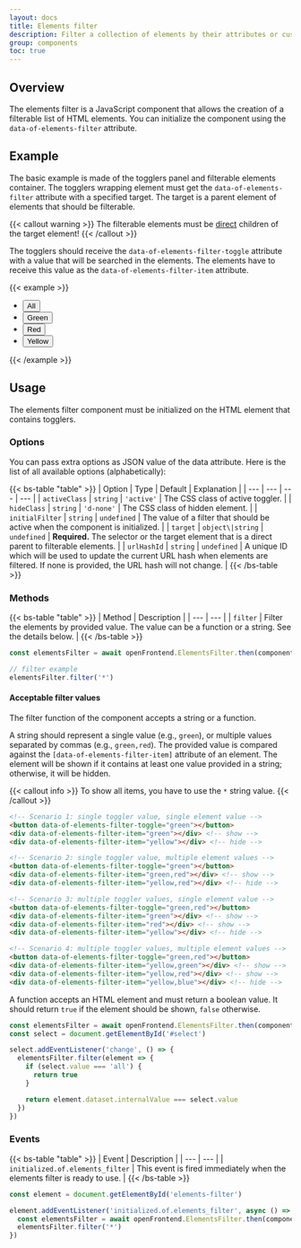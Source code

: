 ```yaml
---
layout: docs
title: Elements filter
description: Filter a collection of elements by their attributes or custom logic.
group: components
toc: true
---
```


## Overview

The elements filter is a JavaScript component that allows the creation of a filterable list of HTML elements. You can initialize the component using the `data-of-elements-filter` attribute.

## Example

The basic example is made of the togglers panel and filterable elements container. The togglers wrapping element must get the `data-of-elements-filter` attribute with a specified target. The target is a parent element of elements that should be filterable.

{{< callout warning >}}
The filterable elements must be <u>direct</u> children of the target element!
{{< /callout >}}

The togglers should receive the `data-of-elements-filter-toggle` attribute with a value that will be searched in the elements. The elements have to receive this value as the `data-of-elements-filter-item` attribute.

{{< example >}}
<ul class="nav nav-pills mb-5" data-of-elements-filter='{ "target": "#single-example" }'>
  <li class="nav-item">
    <button class="nav-link active" data-of-elements-filter-toggle="*">All</button>
  </li>
  <li class="nav-item">
    <button class="nav-link" data-of-elements-filter-toggle="green">Green</button>
  </li>
  <li class="nav-item">
    <button class="nav-link" data-of-elements-filter-toggle="red">Red</button>
  </li>
  <li class="nav-item">
    <button class="nav-link" data-of-elements-filter-toggle="yellow">Yellow</button>
  </li>
</ul>

<div id="single-example" class="row gy-3">
  <div class="col-md-2" data-of-elements-filter-item="green">
    <div class="aspect aspect-1x1 rounded-5 bg-success"></div>
  </div>
  <div class="col-md-2" data-of-elements-filter-item="green">
    <div class="aspect aspect-1x1 rounded-5 bg-success"></div>
  </div>
  <div class="col-md-2" data-of-elements-filter-item="red">
    <div class="aspect aspect-1x1 rounded-5 bg-danger"></div>
  </div>
  <div class="col-md-2" data-of-elements-filter-item="yellow">
    <div class="aspect aspect-1x1 rounded-5 bg-warning"></div>
  </div>
  <div class="col-md-2" data-of-elements-filter-item="green">
    <div class="aspect aspect-1x1 rounded-5 bg-success"></div>
  </div>
  <div class="col-md-2" data-of-elements-filter-item="yellow">
    <div class="aspect aspect-1x1 rounded-5 bg-warning"></div>
  </div>
  <div class="col-md-2" data-of-elements-filter-item="red">
    <div class="aspect aspect-1x1 rounded-5 bg-danger"></div>
  </div>
  <div class="col-md-2" data-of-elements-filter-item="yellow">
    <div class="aspect aspect-1x1 rounded-5 bg-warning"></div>
  </div>
  <div class="col-md-2" data-of-elements-filter-item="green">
    <div class="aspect aspect-1x1 rounded-5 bg-success"></div>
  </div>
  <div class="col-md-2" data-of-elements-filter-item="red">
    <div class="aspect aspect-1x1 rounded-5 bg-danger"></div>
  </div>
  <div class="col-md-2" data-of-elements-filter-item="green">
    <div class="aspect aspect-1x1 rounded-5 bg-success"></div>
  </div>
  <div class="col-md-2" data-of-elements-filter-item="red">
    <div class="aspect aspect-1x1 rounded-5 bg-danger"></div>
  </div>
</div>
{{< /example >}}

## Usage

The elements filter component must be initialized on the HTML element that contains togglers.

### Options

You can pass extra options as JSON value of the data attribute. Here is the list of all available options (alphabetically):

{{< bs-table "table" >}}
| Option | Type | Default | Explanation |
| --- | --- | --- | --- |
| `activeClass` | `string` | `'active'` | The CSS class of active toggler. |
| `hideClass` | `string` | `'d-none'` | The CSS class of hidden element. |
| `initialFilter` | `string` | `undefined` | The value of a filter that should be active when the component is initialized. |
| `target` | `object\|string` | `undefined` | **Required.** The selector or the target element that is a direct parent to filterable elements. |
| `urlHashId` | `string` | `undefined` | A unique ID which will be used to update the current URL hash when elements are filtered. If none is provided, the URL hash will not change. |
{{< /bs-table >}}

### Methods

{{< bs-table "table" >}}
| Method | Description |
| --- | --- |
| `filter` | Filter the elements by provided value. The value can be a function or a string. See the details below. |
{{< /bs-table >}}

```js
const elementsFilter = await openFrontend.ElementsFilter.then(component => component.getInstance('#example')) // Returns a Bootstrap elements filter instance

// filter example
elementsFilter.filter('*')
```

#### Acceptable filter values

The filter function of the component accepts a string or a function.

A string should represent a single value (e.g., `green`), or multiple values separated by commas (e.g., `green,red`). The provided value is compared against the `[data-of-elements-filter-item]` attribute of an element. The element will be shown if it contains at least one value provided in a string; otherwise, it will be hidden.

{{< callout info >}}
To show all items, you have to use the `*` string value.
{{< /callout >}}

```html
<!-- Scenario 1: single toggler value, single element value -->
<button data-of-elements-filter-toggle="green"></button>
<div data-of-elements-filter-item="green"></div> <!-- show -->
<div data-of-elements-filter-item="yellow"></div> <!-- hide -->

<!-- Scenario 2: single toggler value, multiple element values -->
<button data-of-elements-filter-toggle="green"></button>
<div data-of-elements-filter-item="green,red"></div> <!-- show -->
<div data-of-elements-filter-item="yellow,red"></div> <!-- hide -->

<!-- Scenario 3: multiple toggler values, single element value -->
<button data-of-elements-filter-toggle="green,red"></button>
<div data-of-elements-filter-item="green"></div> <!-- show -->
<div data-of-elements-filter-item="red"></div> <!-- show -->
<div data-of-elements-filter-item="yellow"></div> <!-- hide -->

<!-- Scenario 4: multiple toggler values, multiple element values -->
<button data-of-elements-filter-toggle="green,red"></button>
<div data-of-elements-filter-item="yellow,green"></div> <!-- show -->
<div data-of-elements-filter-item="yellow,red"></div> <!-- show -->
<div data-of-elements-filter-item="yellow,blue"></div> <!-- hide -->
```

A function accepts an HTML element and must return a boolean value. It should return `true` if the element should be shown, `false` otherwise.

```js
const elementsFilter = await openFrontend.ElementsFilter.then(component => component.getInstance('#example'))
const select = document.getElementById('#select')

select.addEventListener('change', () => {
  elementsFilter.filter(element => {
    if (select.value === 'all') {
      return true
    }

    return element.dataset.internalValue === select.value
  })
})
```

### Events

{{< bs-table "table" >}}
| Event | Description |
| --- | --- |
| `initialized.of.elements_filter` | This event is fired immediately when the elements filter is ready to use. |
{{< /bs-table >}}

```js
const element = document.getElementById('elements-filter')

element.addEventListener('initialized.of.elements_filter', async () => {
  const elementsFilter = await openFrontend.ElementsFilter.then(component => component.getInstance(element))
  elementsFilter.filter('*')
})
```
